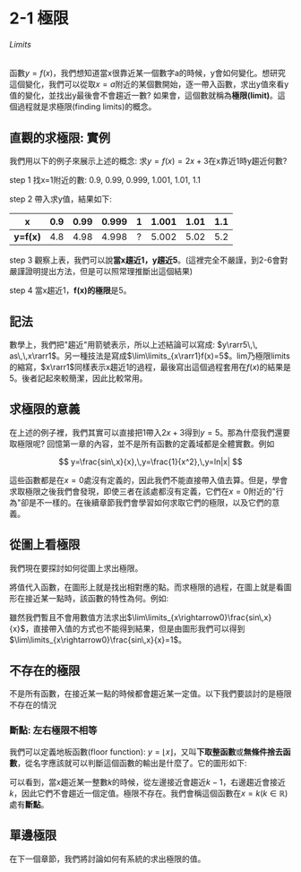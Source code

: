 # 2-1 極限

###### Limits

函數$y=f(x)$，我們想知道當x很靠近某一個數字a的時候，y會如何變化。想研究這個變化，我們可以從取$x=a$附近的某個數開始，逐一帶入函數，求出y值來看y值的變化，並找出y最後會不會趨近一數? 如果會，這個數就稱為**極限(limit)**。這個過程就是求極限(finding limits)的概念。

## 直觀的求極限: 實例

我們用以下的例子來展示上述的概念: 求$y=f(x)=2x+3$在x靠近1時y趨近何數?

step 1 找x=1附近的數: 0.9, 0.99, 0.999, 1.001, 1.01, 1.1

step 2 帶入求y值，結果如下:

| x          | 0.9 | 0.99 | 0.999 | 1   | 1.001 | 1.01 | 1.1 |
|:----------:|:---:|:----:|:-----:|:---:|:-----:|:----:|:---:|
| **y=f(x)** | 4.8 | 4.98 | 4.998 | ?   | 5.002 | 5.02 | 5.2 |

step 3 觀察上表，我們可以說**當x趨近1，y趨近5**。(這裡完全不嚴謹，到2-6會對嚴謹證明提出方法，但是可以照常理推斷出這個結果)

step 4 當x趨近1，**f(x)的極限**是5。

## 記法

數學上，我們把"趨近"用箭號表示，所以上述結論可以寫成: $y\rarr5\,\, as\,\,x\rarr1$。另一種技法是寫成$\lim\limits_{x\rarr1}f(x)=5$。lim乃極限limits的縮寫，$x\rarr1$同樣表示x趨近1的過程，最後寫出這個過程套用在$f(x)$的結果是5。後者記起來較簡潔，因此比較常用。

## 求極限的意義

在上述的例子裡，我們其實可以直接把1帶入$2x+3$得到$y=5$。那為什麼我們還要取極限呢? 回憶第一章的內容，並不是所有函數的定義域都是全體實數。例如

$$
y=\frac{sin\,x}{x},\,y=\frac{1}{x^2},\,y=ln|x|
$$

這些函數都是在$x=0$處沒有定義的，因此我們不能直接帶入值去算。但是，學會求取極限之後我們會發現，即使三者在該處都沒有定義，它們在$x=0$附近的"行為"卻是不一樣的。在後續章節我們會學習如何求取它們的極限，以及它們的意義。

## 從圖上看極限

我們現在要探討如何從圖上求出極限。

將值代入函數，在圖形上就是找出相對應的點。而求極限的過程，在圖上就是看圖形在接近某一點時，該函數的特性為何。例如:

雖然我們暫且不會用數值方法求出$\lim\limits_{x\rightarrow0}\frac{sin\,x}{x}$，直接帶入值的方式也不能得到結果，但是由圖形我們可以得到$\lim\limits_{x\rightarrow0}\frac{sin\,x}{x}=1$。

## 不存在的極限

不是所有函數，在接近某一點的時候都會趨近某一定值。以下我們要談討的是極限不存在的情況

### 斷點: 左右極限不相等

我們可以定義地板函數(floor function): $y=\lfloor x\rfloor$，又叫**下取整函數**或**無條件捨去函數**，從名字應該就可以判斷這個函數的輸出是什麼了。它的圖形如下:

可以看到，當$x$趨近某一整數$k$的時候，從左邊接近會趨近$k-1$，右邊趨近會接近$k$，因此它們不會趨近一個定值。極限不存在。我們會稱這個函數在$x=k(k\in\mathbb{R})$處有**斷點**。

## 單邊極限

在下一個章節，我們將討論如何有系統的求出極限的值。
